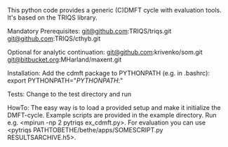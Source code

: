 This python code provides a generic (C)DMFT cycle with evaluation tools. It's based on the TRIQS library.

Mandatory Prerequisites:
git@github.com:TRIQS/triqs.git
git@github.com:TRIQS/cthyb.git 

Optional for analytic continuation:
git@github.com:krivenko/som.git
git@bitbucket.org:MHarland/maxent.git

Installation:
Add the cdmft package to PYTHONPATH (e.g. in .bashrc):
export PYTHONPATH="$PYTHONPATH:$<PATHTOCDMFT>"

Tests:
Change to the test directory and run <pytriqs run_tests.py>

HowTo:
The easy way is to load a provided setup and make it initialize the DMFT-cycle. Example scripts are provided in the example directory. Run e.g. <mpirun -np 2 pytriqs ex_cdmft.py>. For evaluation you can use <pytriqs PATHTOBETHE/bethe/apps/SOMESCRIPT.py RESULTSARCHIVE.h5>.